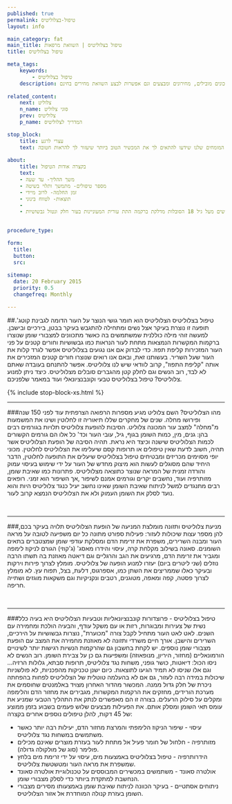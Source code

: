```yaml
---
published: true
permalink: טיפול-בצלוליטיס
layout: info

main_category: fat
main_title: טיפול בצלוליטיס | השוואת מרפאות
title: טיפול בצלוליטיס

meta_tags:
    keywords:
        - טיפול בצלוליטיס
    description: טיפול בצלוליטיס - כל שיטת הטיפול, מכשירים מומלצים, מרפאות ומכונים מובילים, מחירונים ומבצעים וגם אפשרות לבצע השוואת מחירים בחינם
    
related_content:
    next: צלוליט
    n_name: סוגי צלוליט
    prev: צלוליטיס
    p_name: המדריך לצלוליטיס

stop_block: 
    title: עצרי לרגע
    text: מעוניינת לטפל בטקסטורת הגוף? סובלת ממרקם עור גבשושי ומבליטות באזורים שונים? העלמת צלוליט והצטברויות שומנים מתחת לעור הוא הליך שמבוצע ללא ניתוח וע״י מגוון מכשירים מתקדמים וחדשניים המבטיחים תוצאה מושלמת, התייעצי עם המומחים שלנו שידעו להתאים לך את המכשיר הטוב ביותר שיעזור לך להראות חטובה.
    
about:
    title: בקצרה אודות הטיפול
    text: 
    - משך ההליך- עד שעה
    - מספר טיפולים- מתמשך ותלוי בשיטה
    - זמן החלמה- לרוב מיידי
    - תוצאות- לטווח בינוני
    - 
    - העלמת צלוליטיס מתאימה בדרך כלל לנשים מעל גיל 18 הסובלות מדלקת ברקמה התת עורית המעוניינות בעור חלק ונטול גבשושיות
   

procedure_type: 

form:
  title: 
  button: 
  src:
  
sitemap: 
  date: 20 February 2015
  priority: 0.5
  changefreq: Monthly

---
```

##טיפול בצלוליטיס
הצלוליטיס הוא חומר גושי הנוצר על העור הדומה לגבינת קוטג'. תופעה זו נוצרת בעיקר אצל נשים ומתחילה להתגבש בעיקר בבטן, בירכיים ובישבן. למעשה זוהי מילה כוללנית שמשתמשים בה כאשר מתכוונים למצבורי שומן שנוצרו ברקמות המקשרות הנמצאות מתחת לעור הנראות כמו גבשושיות וחורים קטנים על פני העור המזכירות קליפת תפוז. כדי לבדוק אם אנו נגועים בצלוליטיס אפשר לגרד קלות את העור שעל השריר. בעשותנו זאת, ובאם אנו רואים שנוצרו חורים קטנים המזכירים את אותה "קליפת התפוז", קרוב לוודאי שיש לנו צלוליטיס. אפשר להתנחם בעובדה שאתם לא לבד, רוב הנשים וגם לחלק קטן מהגברים סובלים מצלוליטיס. כיצד ניתן למנוע צלוליטיס? טיפול בצלוליטיס טבעי וקונבנציונאלי ועוד במאמר שלפניכם.

 {% include stop-block-xs.html %}  

- - - - - -
 
###מהו הצלוליטיס?
השם צלוליט מגיע מספרות הרפואה הצרפתית עוד לפני 150 שנה ופירושו מחלה. שנים של מחקרים שללו תיאוריה זו לחלוטין ושינו את המשמעות מ"מחלה" למצב עור המכונה צלוליט. הסיבות להופעת צלוליטיס תלויות בגורמים רבים בהן: גנים, מין, כמות השומן בגוף, גיל, עובי העור וכד' כל אלו הם גורמים הקשורים לכמות הצלוליטיס שישנה וכיצד היא נראת. תהיה הסיבה של הופעת הצלוליטיס אשר תהיה, חשוב לדעת שאין טיפולים או תרופות קסם שיעלימו את הצלוליטיס לחלוטין. מכוני יופי מסוימים מכריזים ומבטיחים טיפול בצלוליטיס שיעלים את התופעה לחלוטין, הדבר היחיד שהם מסוגלים לעשות הוא מיצוק מחדש של העור על ידי שימוש בעיסוי עמוק והורדה זמנית של המראה שנוצר כתוצאה מצלוליטיס. פתרונות כמו שאיבת שומן, מזותרפיה ועוד, נחשבים יקרים וגורמים אמנם לשיפור ,אך השיפור הוא זמני. רופאים רבים מתנגדים למשל לניתוח שאיבת השומן שאינו נחשב יעיל כנגד צלוליטיס היות והוא נועד לסלק את השומן העמוק ולא את הצלוליטיס הנמצא קרוב לעור. 

 

- - - - - -
 
 
###מניעת צלוליטיס ותזונה מומלצת
המניעה של הופעת הצלוליטיס תלויה בעיקר בכם, להן מספר עצות שיכולות לעזור: פעילות ספורט מתונה כל יום משפיעה לטובה על מראה העור ומבנה השרירים, משפרת את זרימת הדם ומסלקת עודפי שומן שמצטברים בתאים השומנים. סאונה בשילוב מקלחת קרה, עיסוי והידרו מאסג' (ג'קוזי) הגורם לניקוז לימפה ומגביר את זרימת הדם, מרגיעים את הגב והרגליים וגם דיאטה מאוזנת בה תשתו הרבה נוזלים (שני ליטרים ביום) יעזרו למנוע הופעה של צלוליטיס. מומלץ לצרוך פירות וירקות ובעיקר כאלו שממריצים את השתן כמו, אספרגוס, דלעת, בצל, תפוח עץ. לא מומלץ לצרוך פסטה, קפה ומאפה, מטוגנים, רטבים ונקניקיות וגם משקאות מוגזים ושתייה חריפה.

 

- - - - - -
 
 
###טיפול בצלוליטיס - פרוצדורות קונבנציונאליות וטבעיות
הצלוליטיס היא בעיה כלל נשית של צעירות ומבוגרות, רזות או עם משקל עודף, והבעיה הולכת ומחמירה עם השנים. לאט לאט העור מתחיל לקבל צורה "מכוערת", נוצרות גבשושיות על הירכיים, השרירים והישבן. אורך חיים משרדי ותזונה לא מאוזנת מחמירה את המצב עם הופעת מצבורי שומן נוספים. יש לקחת בחשבון גם שהרקמות הנשיות רגישות יותר לשינויים הורמונאליים (מחזור, היריון, מנופאוזה) ומשפיעות גם כן על צבירת השומן. רוב הנשים לא ניסו הכול: דיאטות, כושר גופני, משחות נגד צלוליטיס, תרופות סבתא, גלולות הרזיה... וגם אלו שניסו לא תמיד הגיעו לתוצאות. כיום ישנן טכניקות מהפכניות, לא פולשניות שיכולות במידה רבה לעזור, גם אם לא בהעלמה טוטלית של הצלוליטיס לפחות בהפחתה ניכרת של חלק גדול ממנה. המכשור מהדור האחרון מצויד באלמנטים שחוסמים את מערכת הורידים, מחזקים את הרקמות המקשרות, מגבירים את מחזור הדם והלימפה ומקלים על סילוק הרעלים. בצורה זו הם מאפשרים לנתק את התהליך הטבעי שמניע את עומס תאי השומן ומסלק אותם. את הפעילות מבצעים שלוש פעמים בשבוע בזמן ממוצע של 45 דקות, להלן טיפולים נוספים אחרים בקצרה:
 
- עיסוי - שיפור הניקוז הלימפתי והמרצת מחזור הדם, יעילות רבה יותר כאשר משתמשים במשחות נגד צלוליטיס.
- מזותרפיה - חלחול של חומר פעיל אל מתחת לעור בעזרת מוצרים שאינם מכילים פולימר (סוג של מולקולה גדולה).
- הידרותרפיה - טיפול בצלוליטיס באמצעות מים, עיסוי על ידי זרימת מים בלחץ שמשפרת את מראה העור ומטשטשת צלוליטיס.
- אולטרה סאונד - משתמשים במכשירים המבוססים על טכנולוגיית אולטרה סאונד הנחשבת למתקדת ביותר כדי לסלק מצבורי שומן.
- ניתוחים אסתטיים - בעיקר הכוונה לניתוח שאיבת שומן באמצעותו מסירים מצבורי השומן בעזרת קנולה המוחדרת אל אזור הצלוליטיס.